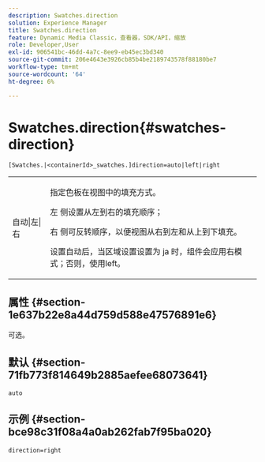 ```yaml
---
description: Swatches.direction
solution: Experience Manager
title: Swatches.direction
feature: Dynamic Media Classic，查看器，SDK/API，缩放
role: Developer,User
exl-id: 906541bc-46dd-4a7c-8ee9-eb45ec3bd340
source-git-commit: 206e4643e3926cb85b4be2189743578f88180be7
workflow-type: tm+mt
source-wordcount: '64'
ht-degree: 6%

---
```


# Swatches.direction{#swatches-direction}

`[Swatches.|<containerId>_swatches.]direction=auto|left|right`

<table id="table_B4B930A32C0742F4932BF071B9EEA9F4"> 
 <tbody> 
  <tr> 
   <td> <p> <span class="codeph"> 自动|左|右  </span> </p> </td> 
   <td> <p> 指定色板在视图中的填充方式。 </p> <p> <span class="codeph"> 左 </span> 侧设置从左到右的填充顺序； </p> <p> <span class="codeph"> 右 </span> 侧可反转顺序，以便视图从右到左和从上到下填充。 </p> <p>设置<span class="codeph">自动</span>后，当区域设置设置为<span class="codeph"> ja </span>时，组件会应用<span class="codeph">右</span>模式；否则，使用left。 </p> </td> 
  </tr> 
 </tbody> 
</table>

## 属性 {#section-1e637b22e8a44d759d588e47576891e6}

可选。

## 默认 {#section-71fb773f814649b2885aefee68073641}

`auto`

## 示例 {#section-bce98c31f08a4a0ab262fab7f95ba020}

`direction=right`
